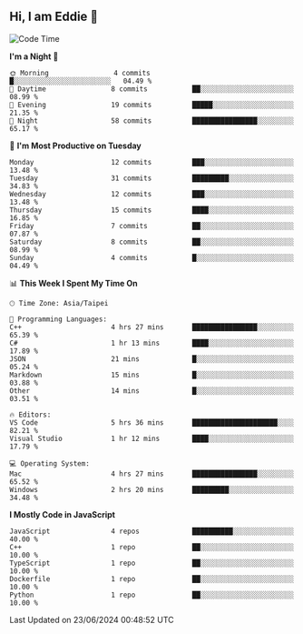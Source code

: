 ## Hi, I am Eddie 👋

<!--START_SECTION:waka-->
![Code Time](http://img.shields.io/badge/Code%20Time-171%20hrs%2029%20mins-blue)

**I'm a Night 🦉** 

```text
🌞 Morning                4 commits           █░░░░░░░░░░░░░░░░░░░░░░░░   04.49 % 
🌆 Daytime                8 commits           ██░░░░░░░░░░░░░░░░░░░░░░░   08.99 % 
🌃 Evening                19 commits          █████░░░░░░░░░░░░░░░░░░░░   21.35 % 
🌙 Night                  58 commits          ████████████████░░░░░░░░░   65.17 % 
```
📅 **I'm Most Productive on Tuesday** 

```text
Monday                   12 commits          ███░░░░░░░░░░░░░░░░░░░░░░   13.48 % 
Tuesday                  31 commits          █████████░░░░░░░░░░░░░░░░   34.83 % 
Wednesday                12 commits          ███░░░░░░░░░░░░░░░░░░░░░░   13.48 % 
Thursday                 15 commits          ████░░░░░░░░░░░░░░░░░░░░░   16.85 % 
Friday                   7 commits           ██░░░░░░░░░░░░░░░░░░░░░░░   07.87 % 
Saturday                 8 commits           ██░░░░░░░░░░░░░░░░░░░░░░░   08.99 % 
Sunday                   4 commits           █░░░░░░░░░░░░░░░░░░░░░░░░   04.49 % 
```


📊 **This Week I Spent My Time On** 

```text
🕑︎ Time Zone: Asia/Taipei

💬 Programming Languages: 
C++                      4 hrs 27 mins       ████████████████░░░░░░░░░   65.39 % 
C#                       1 hr 13 mins        ████░░░░░░░░░░░░░░░░░░░░░   17.89 % 
JSON                     21 mins             █░░░░░░░░░░░░░░░░░░░░░░░░   05.24 % 
Markdown                 15 mins             █░░░░░░░░░░░░░░░░░░░░░░░░   03.88 % 
Other                    14 mins             █░░░░░░░░░░░░░░░░░░░░░░░░   03.51 % 

🔥 Editors: 
VS Code                  5 hrs 36 mins       █████████████████████░░░░   82.21 % 
Visual Studio            1 hr 12 mins        ████░░░░░░░░░░░░░░░░░░░░░   17.79 % 

💻 Operating System: 
Mac                      4 hrs 27 mins       ████████████████░░░░░░░░░   65.52 % 
Windows                  2 hrs 20 mins       █████████░░░░░░░░░░░░░░░░   34.48 % 
```

**I Mostly Code in JavaScript** 

```text
JavaScript               4 repos             ██████████░░░░░░░░░░░░░░░   40.00 % 
C++                      1 repo              ██░░░░░░░░░░░░░░░░░░░░░░░   10.00 % 
TypeScript               1 repo              ██░░░░░░░░░░░░░░░░░░░░░░░   10.00 % 
Dockerfile               1 repo              ██░░░░░░░░░░░░░░░░░░░░░░░   10.00 % 
Python                   1 repo              ██░░░░░░░░░░░░░░░░░░░░░░░   10.00 % 
```




 Last Updated on 23/06/2024 00:48:52 UTC
<!--END_SECTION:waka-->
